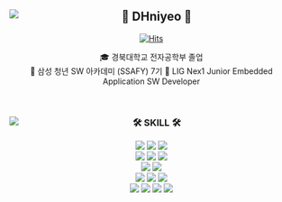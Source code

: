 <div align="center">
  
  <img align="left" src="https://github-readme-stats.vercel.app/api/top-langs/?username=DHniyeo&layout=compact&hide=javascript,css,scss&theme=dracula&langs_count=8"/>
  
  ## 👋 DHniyeo 👋 
  
  
  [![Hits](https://hits.seeyoufarm.com/api/count/incr/badge.svg?url=https%3A%2F%2Fgithub.com%2FDHniyeo&count_bg=%231E36BD&title_bg=%23030202&icon=peugeot.svg&icon_color=%23E7E7E7&title=%EB%B0%A9%EB%AC%B8%EC%9E%90+%EC%88%98&edge_flat=false)](https://github.com/DHniyeo/)

  

  🎓 경북대학교 전자공학부 졸업  
  🔎 삼성 청년 SW 아카데미 (SSAFY) 7기
  🔎 LIG Nex1 Junior Embedded Application SW Developer
 

  <br>
 
</div>


<div align="center">
  <img align="left" src="http://mazassumnida.wtf/api/v2/generate_badge?boj=ehdgns915"/>
  
  
  ### 🛠 SKILL 🛠
 
  <img src="https://img.shields.io/badge/-JAVA-007396?style=flat-square&logo=java&logoColor=white"> <img src="https://img.shields.io/badge/-Spring Boot-6DB33F?style=flat-square&logo=SpringBoot&logoColor=white"/> <img src="https://img.shields.io/badge/-Gradle-02303A?style=flat-square&logo=Gradle"/>
<br>
<img src="https://img.shields.io/badge/Python-3776AB?style=flat-square&logo=Python&logoColor=white"/> <img src="https://img.shields.io/badge/-Flask-000000?style=flat-square&logo=Flask"/> <img src="https://img.shields.io/badge/TensorFlow-FF6F00?style=flat-square&logo=TensorFlow&logoColor=white"/>
<br>
<img src="https://img.shields.io/badge/PHP-777BB4?style=flat-square&logo=PHP&logoColor=white"/> <img src="https://img.shields.io/badge/Laravel-FF2D20?style=flat-square&logo=Laravel&logoColor=white"/>
<br>
<img src="https://img.shields.io/badge/MySQL-4479A1?style=flat-square&logo=MySQL&logoColor=white"/> <img src="https://img.shields.io/badge/MariaDB-003545?style=flat-square&logo=MariaDB&logoColor=white"/> <img src="https://img.shields.io/badge/Firebase-FFCA28?style=flat-square&logo=Firebase&logoColor=white"/>
  <br>
  <img src="https://img.shields.io/badge/Amazon AWS-232F3E?style=flat-square&logo=Amazon AWS&logoColor=white"/> <img src="https://img.shields.io/badge/Ubuntu-E95420?style=flat-square&logo=Ubuntu&logoColor=white"/> <img src="https://img.shields.io/badge/Docker-2496ED?style=flat-square&logo=Docker&logoColor=white"/> <img src="https://img.shields.io/badge/NGINX-009639?style=flat-square&logo=NGINX&logoColor=white"/>
  <br>
 
</div>
